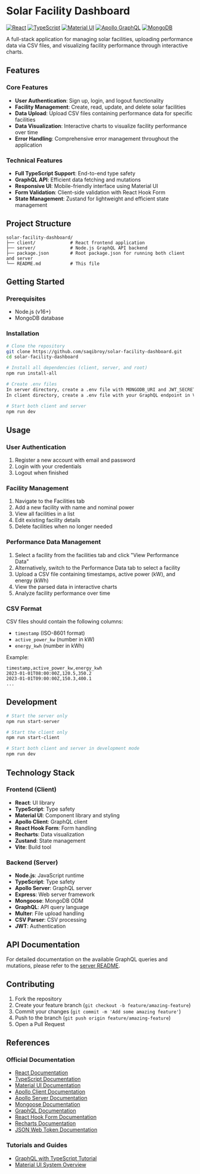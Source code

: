 # Solar Facility Dashboard

[![React](https://img.shields.io/badge/React-18.2.0-blue.svg)](https://reactjs.org/)
[![TypeScript](https://img.shields.io/badge/TypeScript-5.7.2-blue.svg)](https://www.typescriptlang.org/)
[![Material UI](https://img.shields.io/badge/Material%20UI-5.17.1-purple.svg)](https://mui.com/)
[![Apollo GraphQL](https://img.shields.io/badge/Apollo%20GraphQL-3.13.5-blueviolet.svg)](https://www.apollographql.com/)
[![MongoDB](https://img.shields.io/badge/MongoDB-Mongoose-green.svg)](https://mongoosejs.com/)

A full-stack application for managing solar facilities, uploading performance data via CSV files, and visualizing facility performance through interactive charts.


## Features

### Core Features
- **User Authentication**: Sign up, login, and logout functionality
- **Facility Management**: Create, read, update, and delete solar facilities
- **Data Upload**: Upload CSV files containing performance data for specific facilities
- **Data Visualization**: Interactive charts to visualize facility performance over time
- **Error Handling**: Comprehensive error management throughout the application

### Technical Features
- **Full TypeScript Support**: End-to-end type safety
- **GraphQL API**: Efficient data fetching and mutations
- **Responsive UI**: Mobile-friendly interface using Material UI
- **Form Validation**: Client-side validation with React Hook Form
- **State Management**: Zustand for lightweight and efficient state management

## Project Structure

```
solar-facility-dashboard/
├── client/             # React frontend application
├── server/             # Node.js GraphQL API backend
├── package.json        # Root package.json for running both client and server
└── README.md           # This file
```

## Getting Started

### Prerequisites

- Node.js (v16+)
- MongoDB database

### Installation

```bash
# Clone the repository
git clone https://github.com/saqibroy/solar-facility-dashboard.git
cd solar-facility-dashboard

# Install all dependencies (client, server, and root)
npm run install-all

# Create .env files
In server directory, create a .env file with MONGODB_URI and JWT_SECRET (see server/README.md for details)
In client directory, create a .env file with your GraphQL endpoint in VITE_GRAPHQL_URL (see client/README.md for details)

# Start both client and server
npm run dev
```

## Usage

### User Authentication

1. Register a new account with email and password
2. Login with your credentials
3. Logout when finished

### Facility Management

1. Navigate to the Facilities tab
2. Add a new facility with name and nominal power
3. View all facilities in a list
4. Edit existing facility details
5. Delete facilities when no longer needed

### Performance Data Management

1. Select a facility from the facilities tab and click "View Performance Data"
2. Alternatively, switch to the Performance Data tab to select a facility
3. Upload a CSV file containing timestamps, active power (kW), and energy (kWh)
4. View the parsed data in interactive charts
5. Analyze facility performance over time

### CSV Format

CSV files should contain the following columns:
- `timestamp` (ISO-8601 format)
- `active_power_kw` (number in kW)
- `energy_kwh` (number in kWh)

Example:
```
timestamp,active_power_kw,energy_kwh
2023-01-01T08:00:00Z,120.5,350.2
2023-01-01T09:00:00Z,150.3,400.1
...
```

## Development

```bash
# Start the server only
npm run start-server

# Start the client only
npm run start-client

# Start both client and server in development mode
npm run dev
```

## Technology Stack

### Frontend (Client)
- **React**: UI library
- **TypeScript**: Type safety
- **Material UI**: Component library and styling
- **Apollo Client**: GraphQL client
- **React Hook Form**: Form handling
- **Recharts**: Data visualization
- **Zustand**: State management
- **Vite**: Build tool

### Backend (Server)
- **Node.js**: JavaScript runtime
- **TypeScript**: Type safety
- **Apollo Server**: GraphQL server
- **Express**: Web server framework
- **Mongoose**: MongoDB ODM
- **GraphQL**: API query language
- **Multer**: File upload handling
- **CSV Parser**: CSV processing
- **JWT**: Authentication

## API Documentation

For detailed documentation on the available GraphQL queries and mutations, please refer to the [server README](./server/README.md).

## Contributing

1. Fork the repository
2. Create your feature branch (`git checkout -b feature/amazing-feature`)
3. Commit your changes (`git commit -m 'Add some amazing feature'`)
4. Push to the branch (`git push origin feature/amazing-feature`)
5. Open a Pull Request

## References

### Official Documentation
- [React Documentation](https://react.dev/)
- [TypeScript Documentation](https://www.typescriptlang.org/docs/)
- [Material UI Documentation](https://mui.com/material-ui/getting-started/)
- [Apollo Client Documentation](https://www.apollographql.com/docs/react/)
- [Apollo Server Documentation](https://www.apollographql.com/docs/apollo-server/)
- [Mongoose Documentation](https://mongoosejs.com/docs/guide.html)
- [GraphQL Documentation](https://graphql.org/learn/)
- [React Hook Form Documentation](https://react-hook-form.com/get-started)
- [Recharts Documentation](https://recharts.org/en-US/api)
- [JSON Web Token Documentation](https://github.com/auth0/node-jsonwebtoken#readme)

### Tutorials and Guides
- [GraphQL with TypeScript Tutorial](https://www.apollographql.com/docs/apollo-server/getting-started)
- [Material UI System Overview](https://mui.com/system/getting-started/overview/)